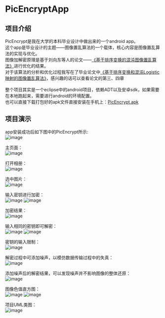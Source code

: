 # PicEncryptApp

## 项目介绍
PicEncrypt是我在大学的本科毕业设计中做出来的一个android app。<br>
这个app是毕业设计的主题——图像置乱算法的一个载体，核心内容是图像置乱算法的实现与优化。<br>
图像加解密原理是基于刘向东等人的论文——[《基于排序变换的混沌图像置乱算法》](https://github.com/goldsudo/PicEncryptApp/blob/master/%E5%9F%BA%E4%BA%8E%E6%8E%92%E5%BA%8F%E5%8F%98%E6%8D%A2%E7%9A%84%E6%B7%B7%E6%B2%8C%E5%9B%BE%E5%83%8F%E7%BD%AE%E4%B9%B1%E7%AE%97%E6%B3%95.pdf)进行优化的结果。<br>
对于该算法的分析和优化过程我写在了毕业论文中[《基于排序变换和混沌Logistic映射的图像置乱算法》](https://github.com/goldsudo/PicEncryptApp/blob/master/%E5%9F%BA%E4%BA%8E%E6%8E%92%E5%BA%8F%E5%8F%98%E6%8D%A2%E5%92%8C%E6%B7%B7%E6%B2%8CLogistic%E6%98%A0%E5%B0%84%E7%9A%84%E5%9B%BE%E5%83%8F%E7%BD%AE%E4%B9%B1%E7%AE%97%E6%B3%95.docx)，感兴趣的话可以查看论文的第三、四章<br><br>
整个项目其实是一个eclipse中的android项目，依赖ADT以及安卓sdk，如果需要在本地跑起来，需要进行android的环境配置。<br>
也可以直接下载打包好的apk文件直接安装在手机上：[PicEncrypt.apk](https://github.com/goldsudo/PicEncryptApp/blob/master/PicEncrypt.apk)

## 项目演示
app安装成功后如下图中的PicEncrypt所示:<br>
![image](https://github.com/goldsudo/PicEncryptApp/blob/master/SNAP-SHOT/app-icon.jpg)

主页面：<br>
![image](https://github.com/goldsudo/PicEncryptApp/blob/master/SNAP-SHOT/index.jpg)

打开相册：<br>
![image](https://github.com/goldsudo/PicEncryptApp/blob/master/SNAP-SHOT/photos.jpg)

选中图片：<br>
![image](https://github.com/goldsudo/PicEncryptApp/blob/master/SNAP-SHOT/choose.jpg)

输入密钥进行加密：<br>
![image](https://github.com/goldsudo/PicEncryptApp/blob/master/SNAP-SHOT/input-key.jpg)
![image](https://github.com/goldsudo/PicEncryptApp/blob/master/SNAP-SHOT/enc.jpg)

加密结果：<br>
![image](https://github.com/goldsudo/PicEncryptApp/blob/master/SNAP-SHOT/enc-res.jpg)

输入相同的密钥即可解密：<br>
![image](https://github.com/goldsudo/PicEncryptApp/blob/master/SNAP-SHOT/dec.jpg)
![image](https://github.com/goldsudo/PicEncryptApp/blob/master/SNAP-SHOT/dec-res.jpg)

密钥的输入限制：<br>
![image](https://github.com/goldsudo/PicEncryptApp/blob/master/SNAP-SHOT/check.jpg)

解密过程中可添加噪声，以模仿数据传输过程中的失真：<br>
![image](https://github.com/goldsudo/PicEncryptApp/blob/master/SNAP-SHOT/add-noise.jpg)

添加噪声后的解密结果，可以发现噪声并不影响图像的整体还原：<br>
![image](https://github.com/goldsudo/PicEncryptApp/blob/master/SNAP-SHOT/noise.jpg)

图像色值直方图：<br>
![image](https://github.com/goldsudo/PicEncryptApp/blob/master/SNAP-SHOT/zhifangtu.jpg)
![image](https://github.com/goldsudo/PicEncryptApp/blob/master/SNAP-SHOT/zhifang.jpg)

项目UML类图：<br>
![image](https://github.com/goldsudo/PicEncryptApp/blob/master/SNAP-SHOT/UML.png)
